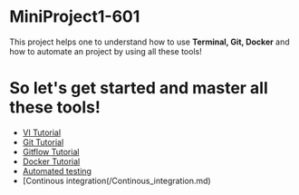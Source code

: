 # MiniProject1-601
This project helps one to understand how to use **Terminal, Git, Docker** and how to automate an project by using all these tools!

# So let's get started and master all these tools!

* [VI Tutorial](/VI_Tutirial.md)
* [Git Tutorial](/Git_tutorial.md)
* [Gitflow Tutorial](/Gitflow_tutorial.md)
* [Docker Tutorial](/Docker_tutorial.md) 
* [Automated testing](/Automated_testing.md)
* [Continous integration(/Continous_integration.md)
 
